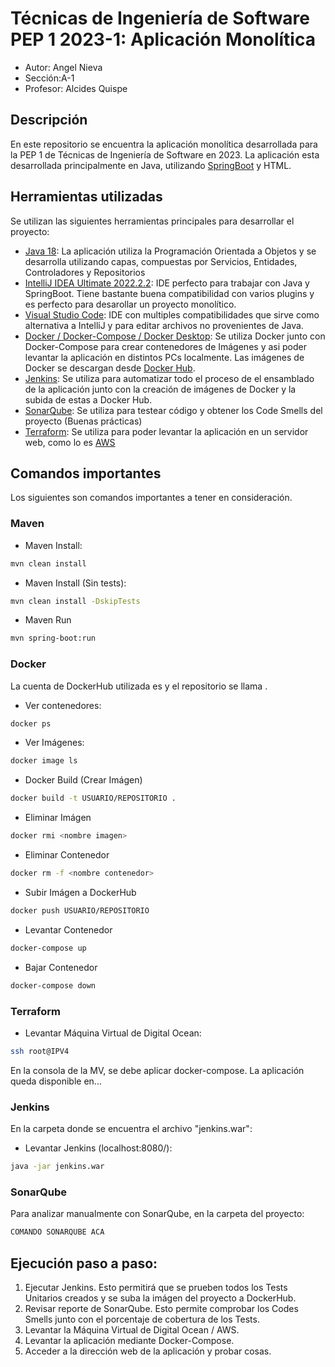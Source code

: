 # Técnicas de Ingeniería de Software PEP 1 2023-1: Aplicación Monolítica

- Autor: Angel Nieva
- Sección:A-1
- Profesor: Alcides Quispe

## Descripción

En este repositorio se encuentra la aplicación monolítica desarrollada para la PEP 1 de Técnicas de Ingeniería de Software en 2023. La aplicación esta desarrollada principalmente en Java, utilizando [SpringBoot](https://start.spring.io) y HTML.

## Herramientas utilizadas

Se utilizan las siguientes herramientas principales para desarrollar el proyecto:

- [Java 18](https://www.oracle.com/java/technologies/downloads/): La aplicación utiliza la Programación Orientada a Objetos y se desarrolla utilizando capas, compuestas por Servicios, Entidades, Controladores y Repositorios
- [IntelliJ IDEA Ultimate 2022.2.2](https://www.jetbrains.com/idea/download/#section=windows): IDE perfecto para trabajar con Java y SpringBoot. Tiene bastante buena compatibilidad con varios plugins y es perfecto para desarollar un proyecto monolítico.
- [Visual Studio Code](https://code.visualstudio.com): IDE con multiples compatibilidades que sirve como alternativa a IntelliJ y para editar archivos no provenientes de Java.
- [Docker / Docker-Compose / Docker Desktop](https://www.docker.com): Se utiliza Docker junto con Docker-Compose para crear contenedores de Imágenes y asi poder levantar la aplicación en distintos PCs localmente. Las imágenes de Docker se descargan desde [Docker Hub](https://hub.docker.com).
- [Jenkins](https://www.jenkins.io): Se utiliza para automatizar todo el proceso de el ensamblado de la aplicación junto con la creación de imágenes de Docker y la subida de estas a Docker Hub.
- [SonarQube](https://www.sonarqube.org): Se utiliza para testear código y obtener los Code Smells del proyecto (Buenas prácticas)
- [Terraform](https://learn.hashicorp.com/tutorials/terraform/install-cli?in=terraform/aws-get-started): Se utiliza para poder levantar la aplicación en un servidor web, como lo es [AWS](https://aws.amazon.com/es/)

## Comandos importantes

Los siguientes son comandos importantes a tener en consideración.

### Maven

- Maven Install:

```sh
mvn clean install
```

- Maven Install (Sin tests):

```sh
mvn clean install -DskipTests
```

- Maven Run

```sh
mvn spring-boot:run
```

### Docker

La cuenta de DockerHub utilizada es <USUARIO DOCKERHUB> y el repositorio se llama <NOMBRE REPOSITORIO>.

- Ver contenedores:

```sh
docker ps
```

- Ver Imágenes:

```sh
docker image ls
```

- Docker Build (Crear Imágen)

```sh
docker build -t USUARIO/REPOSITORIO .
```

- Eliminar Imágen

```sh
docker rmi <nombre imagen>
```

- Eliminar Contenedor

```sh
docker rm -f <nombre contenedor>
```

- Subir Imágen a DockerHub

```sh
docker push USUARIO/REPOSITORIO
```

- Levantar Contenedor

```sh
docker-compose up
```

- Bajar Contenedor

```sh
docker-compose down
```

### Terraform

- Levantar Máquina Virtual de Digital Ocean:

```sh
ssh root@IPV4
```

En la consola de la MV, se debe aplicar docker-compose. La aplicación queda disponible en...

### Jenkins

En la carpeta donde se encuentra el archivo "jenkins.war":

- Levantar Jenkins (localhost:8080/):

```sh
java -jar jenkins.war
```

### SonarQube

Para analizar manualmente con SonarQube, en la carpeta del proyecto:

```sh
COMANDO SONARQUBE ACA
```

## Ejecución paso a paso:

1. Ejecutar Jenkins. Esto permitirá que se prueben todos los Tests Unitarios creados y se suba la imágen del proyecto a DockerHub.
2. Revisar reporte de SonarQube. Esto permite comprobar los Codes Smells junto con el porcentaje de cobertura de los Tests.
3. Levantar la Máquina Virtual de Digital Ocean / AWS.
4. Levantar la aplicación mediante Docker-Compose.
5. Acceder a la dirección web de la aplicación y probar cosas.
